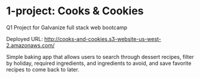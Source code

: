 # 1-project: Cooks & Cookies
Q1 Project for Galvanize full stack web bootcamp

Deployed URL: http://cooks-and-cookies.s3-website-us-west-2.amazonaws.com/

Simple baking app that allows users to search through dessert recipes, filter by holiday, required ingredients, and ingredients to avoid, and save favorite recipes to come back to later.
